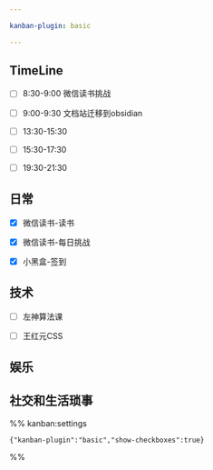 ```yaml
---

kanban-plugin: basic

---
```


## TimeLine

- [ ] 8:30-9:00 微信读书挑战
- [ ] 9:00-9:30 文档站迁移到obsidian
- [ ] 13:30-15:30
- [ ] 15:30-17:30
- [ ] 19:30-21:30


## 日常

- [x] 微信读书-读书
- [x] 微信读书-每日挑战
- [x] 小黑盒-签到


## 技术

- [ ] 左神算法课
- [ ] 王红元CSS


## 娱乐



## 社交和生活琐事





%% kanban:settings
```
{"kanban-plugin":"basic","show-checkboxes":true}
```
%%